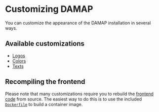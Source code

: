 # Customizing DAMAP

You can customize the appearance of the DAMAP installation in several ways.

## Available customizations

- [Logos](logos.md)
- [Colors](colors.md)
- [Texts](texts.md)

## Recompiling the frontend

Please note that many customizations require you to rebuild the [frontend code](https://github.com/damap-org/damap-frontend) from source. The easiest way to do this is to use the included [`Dockerfile`](https://github.com/damap-org/damap-frontend/blob/next/Dockerfile) to build a container image.